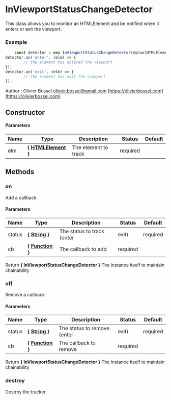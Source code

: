 # InViewportStatusChangeDetector

This class allows you to monitor an HTMLElement and be notified when it enters or exit the viewport.


### Example
```js
	const detector = new InViewportStatusChangeDetector(myCoolHTMLElement);
detector.on('enter', (elm) => {
		// the element has entered the viewport
});
detector.on('exit', (elm) => {
		// the element has exit the viewport
});
```
Author : Olivier Bossel [olivier.bossel@gmail.com](mailto:olivier.bossel@gmail.com) [https://olivierbossel.com](https://olivierbossel.com)


## Constructor


#### Parameters
Name  |  Type  |  Description  |  Status  |  Default
------------  |  ------------  |  ------------  |  ------------  |  ------------
elm  |  **{ [HTMLElement](https://developer.mozilla.org/fr/docs/Web/API/HTMLElement) }**  |  The element to track  |  required  |






## Methods


### on

Add a callback


#### Parameters
Name  |  Type  |  Description  |  Status  |  Default
------------  |  ------------  |  ------------  |  ------------  |  ------------
status  |  **{ [String](https://developer.mozilla.org/fr/docs/Web/JavaScript/Reference/Objets_globaux/String) }**  |  The status to track (enter|exit)  |  required  |
cb  |  **{ [Function](https://developer.mozilla.org/fr/docs/Web/JavaScript/Reference/Objets_globaux/Function) }**  |  The callback to add  |  required  |

Return **{ InViewportStatusChangeDetector }** The instance itself to maintain chainability


### off

Remove a callback


#### Parameters
Name  |  Type  |  Description  |  Status  |  Default
------------  |  ------------  |  ------------  |  ------------  |  ------------
status  |  **{ [String](https://developer.mozilla.org/fr/docs/Web/JavaScript/Reference/Objets_globaux/String) }**  |  The status to remove (enter|exit)  |  required  |
cb  |  **{ [Function](https://developer.mozilla.org/fr/docs/Web/JavaScript/Reference/Objets_globaux/Function) }**  |  The callback to remove  |  required  |

Return **{ InViewportStatusChangeDetector }** The instance itself to maintain chainability


### destroy

Destroy the tracker